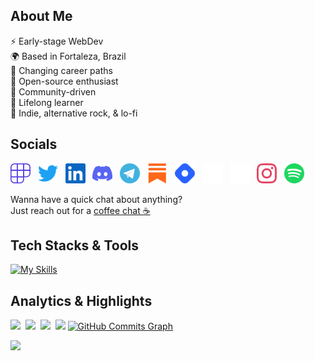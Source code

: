 ## About Me

⚡ Early-stage WebDev 
<br/>🌍 Based in Fortaleza, Brazil
<br/>🔭 Changing career paths
<br/>🧱 Open-source enthusiast
<br/>🍄 Community-driven
<br/>🌱 Lifelong learner
<br/>🎵 Indie, alternative rock, & lo-fi

##  Socials

<p align="left"> 
<a href="https://poly.me/bpires" target="_blank" rel="noreferrer"><img src="./assets/socials/polywork.svg" width="32" height="32" /></a>&nbsp;&nbsp;
<a href="https://www.twitter.com/rafaelbpires" target="_blank" rel="noreferrer"><img src="./assets/socials/twitter.svg" width="32" height="32" /></a>&nbsp;&nbsp;
<a href="https://www.linkedin.com/in/rafaelbpires" target="_blank" rel="noreferrer"><img src="./assets/socials/linkedin.svg" width="32" height="32" /></a>&nbsp;&nbsp;
<a href="https://discord.com/users/690807885617430558" target="_blank" rel="noreferrer"><img src="./assets/socials/discord.svg" width="32" height="32" /></a>&nbsp;&nbsp;
<a href="https://t.me/rafaelbpires" target="_blank" rel="noreferrer"><img src="./assets/socials/telegram.svg" width="32" height="32" /></a>&nbsp;&nbsp;
<a href="https://substack.com/profile/93748291-rafael-b-pires" target="_blank" rel="noreferrer"><img src="./assets/socials/substack.svg" width="32" height="32" /></a>&nbsp;&nbsp;
<a href="https://bpires.hashnode.dev/" target="_blank" rel="noreferrer"><img src="./assets/socials/hashnode.svg" width="32" height="32" /></a>&nbsp;&nbsp;
<a href="https://dev.to/rafaelbpires" target="_blank" rel="noreferrer"><img src="./assets/socials/devdotto-dark.svg" width="32" height="32" /></a>&nbsp;&nbsp;
<a href="https://medium.com/@rafaelbpires" target="_blank" rel="noreferrer"><img src="./assets/socials/medium-dark.svg" width="32" height="32" /></a>&nbsp;&nbsp;
<a href="https://www.instagram.com/rafaelb_/" target="_blank" rel="noreferrer"><img src="./assets/socials/instagram.svg" width="32" height="32" /></a>&nbsp;&nbsp;
<a href="https://open.spotify.com/user/22f5kxfnmsjnp3dzlluok272i" target="_blank" rel="noreferrer"><img src="./assets/socials/spotify-round.svg" width="32" height="32" /></a>&nbsp;&nbsp;

Wanna have a quick chat about anything? <br/>
Just reach out for a [coffee chat ☕](https://cal.com/rafaelbpires/coffeechat)

##  Tech Stacks & Tools 

[![My Skills](https://skillicons.dev/icons?i=md,html,css,js,vscode,git,github&theme=light)](https://github.com/tandpfun/skill-icons)
<br>

## Analytics & Highlights

<a href="https://github.com/anuraghazra/github-readme-stats"><img height="145em" src="https://github-readme-stats-bpires.vercel.app/api?username=bpires&hide_title=true&line_height=25&hide_rank=false&theme=dracula&show_icons=true&include_all_commits=true&hide_border=true"></a>&nbsp;
<a href="https://github.com/denvercoder1/github-readme-streak-stats"><img height="145em" src="https://github-readme-streak-stats.herokuapp.com/?user=bpires&theme=dracula&hide_border=true"></a>&nbsp;
<a href="https://github.com/anuraghazra/github-readme-stats"><img height="129.6em" src="https://github-readme-stats-bpires.vercel.app/api/top-langs/?username=bpires&layout=compact&card_width=400&hide_title=true&theme=dracula&t&langs_count=5&hide_border=true"></a>&nbsp;
<a href="https://github.com/bpires/rocketseat-explorer">
  <img height="129.6em" src="https://github-readme-stats-bpires.vercel.app/api/pin/?username=bpires&repo=rocketseat-explorer&show_owner=true&theme=dracula&hide_border=true" /></a>
  <a href="https://github.com/ashutosh00710/github-readme-activity-graph"><img height="283.5em" src="https://github-activity-graph-bpires.herokuapp.com/graph?username=bpires&bg_color=282a36&color=ffffff&line=533849&point=fe6e95&area_color=7cd3ff&area=true&hide_border=true&custom_title=GitHub%20Last%2031%20days%20Commits%20Graph" alt="GitHub Commits Graph" /></a>

<a href="https://metrics.lecoq.io/insights/bpires" target="_blank" rel="noreferrer"><img height="27.5em" src="https://user-images.githubusercontent.com/86871991/178090011-2be9a8c0-ad68-4e7d-8568-6256d8178a28.png"></img></a>

